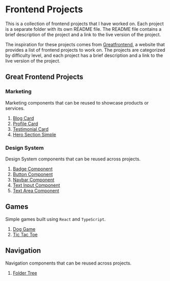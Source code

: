 # Frontend Projects

This is a collection of frontend projects that I have worked on. Each project is a separate folder with its own README file. The README file contains a brief description of the project and a link to the live version of the project.

The inspiration for these projects comes from [Greatfrontend](https://www.greatfrontend.com/prepare/coding?fpr=edwin28), a website that provides a list of frontend projects to work on. The projects are categorized by difficulty level, and each project has a brief description and a link to the live version of the project.

## Great Frontend Projects

### Marketing

Marketing components that can be reused to showcase products or services.

1. [Blog Card](./blog-card/)
2. [Profile Card](./profile-card/)
3. [Testimonial Card](./testimonial-card/)
4. [Hero Section Simple](./hero-section-simple/)

### Design System

Design System components that can be reused across projects.

1. [Badge Component](#)
2. [Button Component](#)
3. [Navbar Component](#)
4. [Text Input Component](#)
5. [Text Area Component](#)

## Games

Simple games built using `React` and `TypeScript`.

1. [Dog Game](./dog-game/demo/)
2. [Tic Tac Toe](./tic-tac-toe-game/demo/)

## Navigation

Navigation components that can be reused across projects.

1. [Folder Tree](./folder-tree/demo/)
